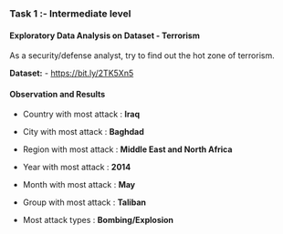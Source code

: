 ### Task 1 :- Intermediate level
#### Exploratory Data Analysis on Dataset - Terrorism
As a security/defense analyst, try to find out the hot zone of terrorism.

**Dataset:** -  https://bit.ly/2TK5Xn5


#### Observation and Results

* Country with most attack  :   **Iraq**

* City with most attack     :   **Baghdad**

* Region with most attack   :   **Middle East and North Africa**

* Year with most attack     :   **2014**

* Month with most attack    :   **May**

* Group with most attack    :   **Taliban**

* Most attack types         :   **Bombing/Explosion**
